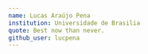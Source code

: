 ```yaml
---
name: Lucas Araújo Pena
institution: Universidade de Brasilia
quote: Best now than never.
github_user: lucpena
---
```

